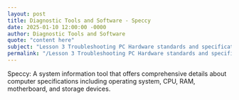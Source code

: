 ```yaml
---
layout: post
title: Diagnostic Tools and Software - Speccy
date: 2025-01-10 12:00:00 -0000
author: Diagnostic Tools and Software
quote: "content here"
subject: "Lesson 3 Troubleshooting PC Hardware standards and specifications"
permalink: "/Lesson 3 Troubleshooting PC Hardware standards and specifications/Diagnostic Tools and Software/Diagnostic Tools and Software - Speccy"
---
```


Speccy: A system information tool that offers comprehensive details about computer specifications including operating system, CPU, RAM, motherboard, and storage devices.
